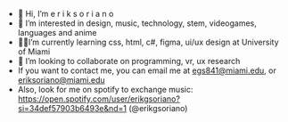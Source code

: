 - 👋 Hi, I’m e r i k s o r i a n o
- 👀 I’m interested in design, music, technology, stem, videogames, languages and anime
- 👨‍💻I’m currently learning css, html, c#, figma, ui/ux design at University of Miami
- 💞️ I’m looking to collaborate on programming, vr, ux research
-    If you want to contact me, you can email me at egs841@miami.edu, or eriksoriano@miami.edu
-    Also, look for me on spotify to exchange music: https://open.spotify.com/user/erikgsoriano?si=34def57903b6493e&nd=1 (@erikgsoriano)
<!---
eriksoriano/eriksoriano is a ✨ special ✨ repository because its `README.md` (this file) appears on your GitHub profile.
You can click the Preview link to take a look at your changes.
--->
